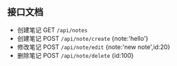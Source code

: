 
## 接口文档

- 创建笔记 GET `/api/notes` 
- 创建笔记 POST `/api/note/create` {note:'hello'}
- 修改笔记 POST `/api/note/edit` {note:'new note',id:20}
- 删除笔记 POST `/api/note/delete` {id:100}



